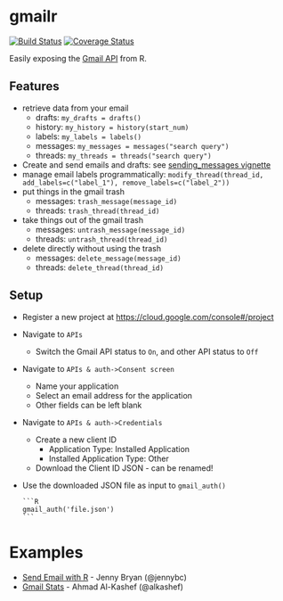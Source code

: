 # gmailr #

[![Build Status](https://travis-ci.org/jimhester/gmailr.png?branch=master)](https://travis-ci.org/jimhester/gmailr)
[![Coverage Status](https://img.shields.io/coveralls/jimhester/gmailr.svg)](https://coveralls.io/r/jimhester/gmailr)

Easily exposing the [Gmail API](https://developers.google.com/gmail/api/overview) from R.

## Features ##
- retrieve data from your email
  - drafts: `my_drafts = drafts()`
  - history: `my_history = history(start_num)`
  - labels: `my_labels = labels()`
  - messages: `my_messages = messages("search query")`
  - threads: `my_threads = threads("search query")`
- Create and send emails and drafts: see [sending_messages vignette](https://github.com/jimhester/gmailr/blob/master/vignettes/sending_messages.Rmd)
- manage email labels programmatically: `modify_thread(thread_id, add_labels=c("label_1"), remove_labels=c("label_2"))`
- put things in the gmail trash
  - messages: `trash_message(message_id)`
  - threads: `trash_thread(thread_id)`
- take things out of the gmail trash
  - messages: `untrash_message(message_id)`
  - threads: `untrash_thread(thread_id)`
- delete directly without using the trash
  - messages: `delete_message(message_id)`
  - threads: `delete_thread(thread_id)`

## Setup ##

- Register a new project at https://cloud.google.com/console#/project
- Navigate to `APIs`
  - Switch the Gmail API status to `On`, and other API status to `Off`
- Navigate to `APIs & auth->Consent screen`
  - Name your application
  - Select an email address for the application
  - Other fields can be left blank
- Navigate to `APIs & auth->Credentials`
  - Create a new client ID
    - Application Type: Installed Application
    - Installed Application Type: Other
  - Download the Client ID JSON - can be renamed!
- Use the downloaded JSON file as input to `gmail_auth()`

      ```R
      gmail_auth('file.json')
      ```

# Examples #
- [Send Email with R](https://github.com/jennybc/send-email-with-r) - Jenny Bryan (@jennybc)
- [Gmail Stats](https://github.com/alkashef/gmailstats) - Ahmad Al-Kashef (@alkashef)
